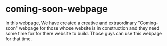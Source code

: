 # coming-soon-webpage

In this webpage, We have created a creative and extraordinary "Coming-soon" webpage for those whose website is in construction and they need some time for for there website to build. Those guys can use this webpage for that time.

